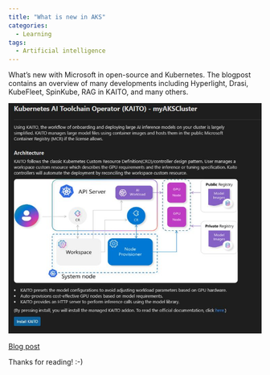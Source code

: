 ```yaml
---
title: "What is new in AKS"
categories:
  - Learning
tags:
  - Artificial intelligence
---
```


What’s new with Microsoft in open-source and Kubernetes. The blogpost contains an overview of many developments including Hyperlight, Drasi, KubeFleet, SpinKube, RAG in KAITO, and many others.

![img](../assets/images/2025-03-28-new-in-aks.jpg)

[Blog post](https://opensource.microsoft.com/blog/2025/04/01/whats-new-with-microsoft-in-open-source-and-kubernetes-at-kubecon-cloudnativecon-europe-2025/)

Thanks for reading! :-)

